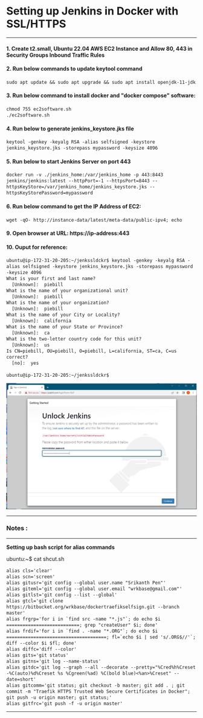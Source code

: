 # Setting up Jenkins in Docker with SSL/HTTPS
---


#### 1. Create t2.small, Ubuntu 22.04 AWS EC2 Instance and Allow 80, 443 in Security Groups Inbound Traffic Rules

#### 2. Run below commands to update keytool command
```
sudo apt update && sudo apt upgrade && sudo apt install openjdk-11-jdk
```
#### 3. Run below command to install docker and "docker compose" software:
```
chmod 755 ec2software.sh
./ec2software.sh
```
#### 4. Run below to generate jenkins_keystore.jks file
```
keytool -genkey -keyalg RSA -alias selfsigned -keystore jenkins_keystore.jks -storepass mypassword -keysize 4096
```
#### 5. Run below to start Jenkins Server on port 443
```
docker run -v ./jenkins_home:/var/jenkins_home -p 443:8443 jenkins/jenkins:latest --httpPort=-1 --httpsPort=8443 --httpsKeyStore=/var/jenkins_home/jenkins_keystore.jks --httpsKeyStorePassword=mypassword
```
#### 6. Run below command to get the IP Address of EC2:
```
wget -qO- http://instance-data/latest/meta-data/public-ipv4; echo
```
#### 9. Open browser at URL: https://ip-address:443

#### 10. Ouput for reference:
```
ubuntu@ip-172-31-20-205:~/jenkssldckr$ keytool -genkey -keyalg RSA -alias selfsigned -keystore jenkins_keystore.jks -storepass mypassword -keysize 4096
What is your first and last name?
  [Unknown]:  piebill
What is the name of your organizational unit?
  [Unknown]:  piebill
What is the name of your organization?
  [Unknown]:  piebill
What is the name of your City or Locality?
  [Unknown]:  california
What is the name of your State or Province?
  [Unknown]:  ca
What is the two-letter country code for this unit?
  [Unknown]:  us
Is CN=piebill, OU=piebill, O=piebill, L=california, ST=ca, C=us correct?
  [no]:  yes

ubuntu@ip-172-31-20-205:~/jenkssldckr$
```

![Jenkins Web Page](imgs/jenkinshttps.jpg "Jenkins Login URL")


---
### Notes :
---

**Setting up bash script for alias commands** 

ubuntu:~$ cat shcut.sh

```
alias cls='clear'
alias scn='screen'
alias gitusr='git config --global user.name "Srikanth Pen"'
alias giteml='git config --global user.email "wrkbase@gmail.com"'
alias gitlst='git config --list --global'
alias gtcl='git clone https://bitbucket.org/wrkbase/dockertraefikselfsign.git --branch master'
alias frgrp='for i in `find src -name "*.js"`; do echo $i ===========================; grep "createUser" $i; done'
alias frdif='for i in `find . -name "*.ORG"`; do echo $i =====================================; fl=`echo $i | sed 's/.ORG$//'`; diff --color $i $fl; done'
alias diffc='diff --color'
alias gits='git status'
alias gitns='git log --name-status'
alias gitdc='git log --graph --all --decorate --pretty="%Cred%h%Creset -%C(auto)%d%Creset %s %Cgreen(%ad) %C(bold blue)<%an>%Creset" --date=short'
alias gitcomm='git status; git checkout -b master; git add . ; git commit -m "Traefik HTTPS Trusted Web Secure Certificates in Docker"; git push -u origin master; git status;'
alias gitfrc='git push -f -u origin master'
```

---
